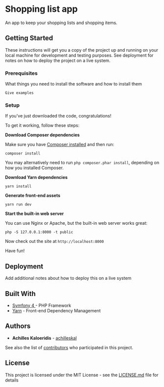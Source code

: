 # Shopping list app

An app to keep your shopping lists and shopping items.

## Getting Started

These instructions will get you a copy of the project up and running on your local machine for development and testing purposes. See deployment for notes on how to deploy the project on a live system.

### Prerequisites

What things you need to install the software and how to install them

```
Give examples
```


### Setup

If you've just downloaded the code, congratulations!

To get it working, follow these steps:

**Download Composer dependencies**

Make sure you have [Composer installed](https://getcomposer.org/download/)
and then run:

```
composer install
```

You may alternatively need to run `php composer.phar install`, depending
on how you installed Composer.

**Download Yarn dependencies**
```
yarn install
```


**Generate front-end assets**
```
yarn run dev
```

**Start the built-in web server**

You can use Nginx or Apache, but the built-in web server works
great:

```
php -S 127.0.0.1:8000 -t public
```

Now check out the site at `http://localhost:8000`

Have fun!

## Deployment

Add additional notes about how to deploy this on a live system

## Built With

* [Symfony 4 ](https://symfony.com/) - PHP Framework
* [Yarn](https://yarnpkg.com) - Front-end Dependency Management

## Authors

* **Achilles Kaloeridis** - [achilleskal](https://github.com/AchillesKal)

See also the list of [contributors](https://github.com/AchillesKal/symfony-shopping-list/graphs/contributors) who participated in this project.

## License

This project is licensed under the MIT License - see the [LICENSE.md](LICENSE.md) file for details
